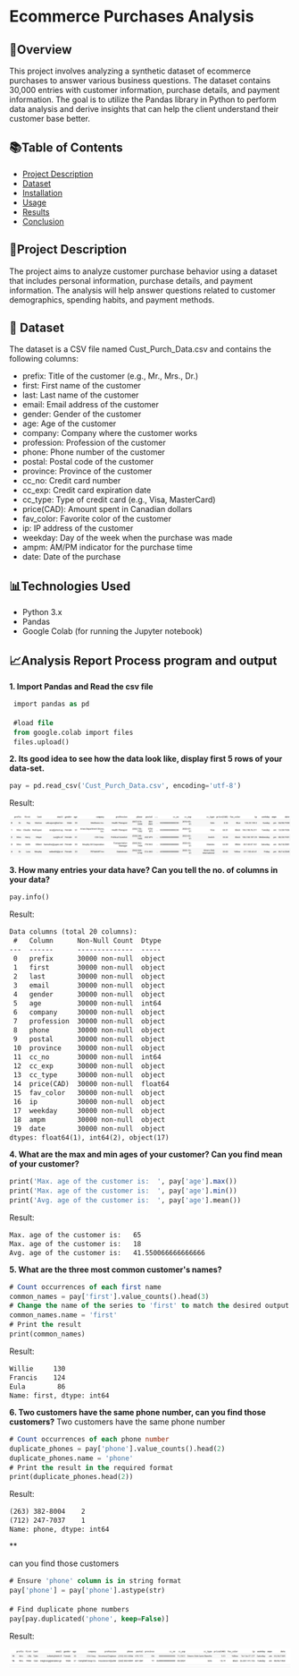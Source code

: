 # Ecommerce Purchases Analysis

## 📌Overview
This project involves analyzing a synthetic dataset of ecommerce purchases to answer various business questions. The dataset contains 30,000 entries with customer information, purchase details, and payment information. The goal is to utilize the Pandas library in Python to perform data analysis and derive insights that can help the client understand their customer base better.

## 📚Table of Contents
- [Project Description](#Project_Description)
- [Dataset](#Dataset)
- [Installation](#Installation)
- [Usage](#Usage)
- [Results]([#Results)
- [Conclusion](#Conclusion)

## 📌Project Description
The project aims to analyze customer purchase behavior using a dataset that includes personal information, purchase details, and payment information. The analysis will help answer questions related to customer demographics, spending habits, and payment methods.

## 🚀 Dataset
The dataset is a CSV file named Cust_Purch_Data.csv and contains the following columns:
- prefix: Title of the customer (e.g., Mr., Mrs., Dr.)
- first: First name of the customer
- last: Last name of the customer
- email: Email address of the customer
- gender: Gender of the customer
- age: Age of the customer
- company: Company where the customer works
- profession: Profession of the customer
- phone: Phone number of the customer
- postal: Postal code of the customer
- province: Province of the customer
- cc_no: Credit card number
- cc_exp: Credit card expiration date
- cc_type: Type of credit card (e.g., Visa, MasterCard)
- price(CAD): Amount spent in Canadian dollars
- fav_color: Favorite color of the customer
- ip: IP address of the customer
- weekday: Day of the week when the purchase was made
- ampm: AM/PM indicator for the purchase time
- date: Date of the purchase

## 📊Technologies Used
- Python 3.x
- Pandas
- Google Colab (for running the Jupyter notebook)

## 📈Analysis Report Process program and output

**1. Import Pandas and Read the csv file**

```sql
 import pandas as pd

 #load file
 from google.colab import files
 files.upload()
```

**2. Its good idea to see how the data look like, display first 5 rows of your data-set.**
```sql
pay = pd.read_csv('Cust_Purch_Data.csv', encoding='utf-8')
```
Result:

![RFM](Image/1.png)

**3. How many entries your data have? Can you tell the no. of columns in your data?**

```sql
pay.info()
```
Result:

```
Data columns (total 20 columns):
 #   Column      Non-Null Count  Dtype  
---  ------      --------------  -----  
 0   prefix      30000 non-null  object 
 1   first       30000 non-null  object 
 2   last        30000 non-null  object 
 3   email       30000 non-null  object 
 4   gender      30000 non-null  object 
 5   age         30000 non-null  int64  
 6   company     30000 non-null  object 
 7   profession  30000 non-null  object 
 8   phone       30000 non-null  object 
 9   postal      30000 non-null  object 
 10  province    30000 non-null  object 
 11  cc_no       30000 non-null  int64  
 12  cc_exp      30000 non-null  object 
 13  cc_type     30000 non-null  object 
 14  price(CAD)  30000 non-null  float64
 15  fav_color   30000 non-null  object 
 16  ip          30000 non-null  object 
 17  weekday     30000 non-null  object 
 18  ampm        30000 non-null  object 
 19  date        30000 non-null  object 
dtypes: float64(1), int64(2), object(17)
```

**4. What are the max and min ages of your customer? Can you find mean of your customer?**

```sql
print('Max. age of the customer is:  ', pay['age'].max())
print('Max. age of the customer is:  ', pay['age'].min())
print('Avg. age of the customer is:  ', pay['age'].mean())
```
Result:

```
Max. age of the customer is:   65
Max. age of the customer is:   18
Avg. age of the customer is:   41.550066666666666
```

**5. What are the three most common customer's names?**
```sql
# Count occurrences of each first name
common_names = pay['first'].value_counts().head(3)
# Change the name of the series to 'first' to match the desired output
common_names.name = 'first'
# Print the result
print(common_names)
```
Result:

```
Willie     130
Francis    124
Eula        86
Name: first, dtype: int64
```

**6. Two customers have the same phone number, can you find those customers?**
Two customers have the same phone number
```sql
# Count occurrences of each phone number
duplicate_phones = pay['phone'].value_counts().head(2)
duplicate_phones.name = 'phone'
# Print the result in the required format
print(duplicate_phones.head(2))
```
Result:

```
(263) 382-8004    2
(712) 247-7037    1
Name: phone, dtype: int64
```
**

can you find those customers
```Sql
# Ensure 'phone' column is in string format
pay['phone'] = pay['phone'].astype(str)

# Find duplicate phone numbers
pay[pay.duplicated('phone', keep=False)]
```
Result:

![RFM](Image/2.png)


